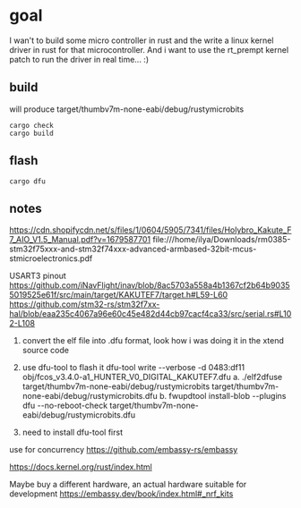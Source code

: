 # goal
I wan't to build some micro controller in rust and the write a linux kernel driver in rust for that microcontroller.
And i want to use the rt_prempt kernel patch to run the driver in real time... :)

## build
will produce target/thumbv7m-none-eabi/debug/rustymicrobits

``` shell
cargo check
cargo build
```

## flash


``` shell
cargo dfu

```


## notes



https://cdn.shopifycdn.net/s/files/1/0604/5905/7341/files/Holybro_Kakute_F7_AIO_V1.5_Manual.pdf?v=1679587701
file:///home/ilya/Downloads/rm0385-stm32f75xxx-and-stm32f74xxx-advanced-armbased-32bit-mcus-stmicroelectronics.pdf

USART3 pinout
https://github.com/iNavFlight/inav/blob/8ac5703a558a4b1367cf2b64b90355019525e61f/src/main/target/KAKUTEF7/target.h#L59-L60
https://github.com/stm32-rs/stm32f7xx-hal/blob/eaa235c4067a96e60c45e482d44cb97cacf4ca33/src/serial.rs#L102-L108


1. convert the elf file into .dfu format, look how i was doing it in the xtend source code
2. use dfu-tool to flash it dfu-tool write --verbose -d 0483:df11 obj/fcos_v3.4.0-a1_HUNTER_V0_DIGITAL_KAKUTEF7.dfu
   a. ./elf2dfuse target/thumbv7m-none-eabi/debug/rustymicrobits  target/thumbv7m-none-eabi/debug/rustymicrobits.dfu
   b. fwupdtool install-blob --plugins dfu --no-reboot-check target/thumbv7m-none-eabi/debug/rustymicrobits.dfu

3. need to install dfu-tool first

use for concurrency
https://github.com/embassy-rs/embassy



https://docs.kernel.org/rust/index.html


Maybe buy a different hardware, an actual hardware suitable for development https://embassy.dev/book/index.html#_nrf_kits 
